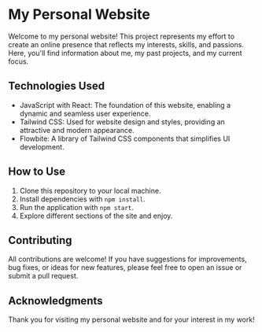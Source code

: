 # My Personal Website

Welcome to my personal website! This project represents my effort to create an online presence that reflects my interests, skills, and passions. Here, you'll find information about me, my past projects, and my current focus.

## Technologies Used

- JavaScript with React: The foundation of this website, enabling a dynamic and seamless user experience.
- Tailwind CSS: Used for website design and styles, providing an attractive and modern appearance.
- Flowbite: A library of Tailwind CSS components that simplifies UI development.

## How to Use

1. Clone this repository to your local machine.
2. Install dependencies with `npm install`.
3. Run the application with `npm start`.
4. Explore different sections of the site and enjoy.

## Contributing

All contributions are welcome! If you have suggestions for improvements, bug fixes, or ideas for new features, please feel free to open an issue or submit a pull request.

## Acknowledgments

Thank you for visiting my personal website and for your interest in my work!

```

```
